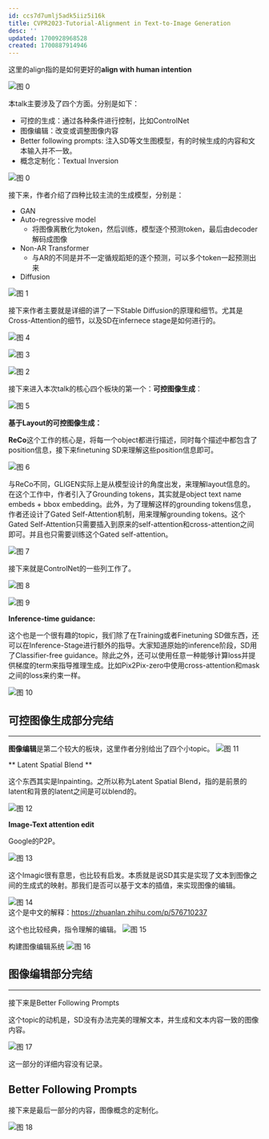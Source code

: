 ```yaml
---
id: ccs7d7umlj5adk5iiz5i16k
title: CVPR2023-Tutorial-Alignment in Text-to-Image Generation
desc: ''
updated: 1700928968528
created: 1700887914946
---
```


这里的align指的是如何更好的**align with human intention**

![图 0](assets/images/16e4668b939494b21d8bc6672372e4649bdd2704bd429eb481fdec81e4a36474.png)  


本talk主要涉及了四个方面。分别是如下：
* 可控的生成：通过各种条件进行控制，比如ControlNet
* 图像编辑：改变或调整图像内容
* Better following prompts: 注入SD等文生图模型，有的时候生成的内容和文本输入并不一致。
* 概念定制化：Textual Inversion

![图 0](assets/images/2969be4621538bc840615c1d48a421a52f656db2c5ebe564f6a73e1d06df6250.png)  

接下来，作者介绍了四种比较主流的生成模型，分别是：
* GAN
* Auto-regressive model
  * 将图像离散化为token，然后训练，模型逐个预测token，最后由decoder解码成图像
* Non-AR Transformer
  * 与AR的不同是并不一定循规蹈矩的逐个预测，可以多个token一起预测出来
* Diffusion 

![图 1](assets/images/5ab744ffb234a19ac321ca3b7e5b638dbea690ae992f7c8ea75b025f182f1ef9.png)  


接下来作者主要就是详细的讲了一下Stable Diffusion的原理和细节。尤其是Cross-Attention的细节，以及SD在infernece stage是如何进行的。

![图 4](assets/images/9419a68ee2d8b8b16847a098af717136dc0dd62c40ff4a59cf383ba71c3de062.png)  

![图 3](assets/images/3c7effa4308fa9aefdb2f22ff9245f745ff1ca32ff6287d9f8af1e85b259a620.png)  

![图 2](assets/images/6b39859fe9e70218c4fbc517728da11d83212c255a3fb193978a4e6722f56394.png)  


接下来进入本次talk的核心四个板块的第一个：**可控图像生成**：

![图 5](assets/images/10ffc12f28445cc3c78a61ba43a3637b84d7bf1d8d6b5a1eeaf3cb4140618b2b.png)  

**基于Layout的可控图像生成：**

**ReCo**这个工作的核心是，将每一个object都进行描述，同时每个描述中都包含了position信息，接下来finetuning SD来理解这些position信息即可。

![图 6](assets/images/a34c6b00e9a603e6ee31fce63142d8c705b4204688361b81b674e0ce253ba533.png)  

与ReCo不同，GLIGEN实际上是从模型设计的角度出发，来理解layout信息的。在这个工作中，作者引入了Grounding tokens，其实就是object text name embeds + bbox embedding。此外，为了理解这样的grounding tokens信息，作者还设计了Gated Self-Attention机制，用来理解grounding tokens。这个 Gated Self-Attention只需要插入到原来的self-attention和cross-attention之间即可。并且也只需要训练这个Gated self-attention。

![图 7](assets/images/544df1c5c050376b6eb9fd911cfae40432eccd4f4dedba836fd7b1eb88f4edb7.png)  


接下来就是ControlNet的一些列工作了。

![图 8](assets/images/4bef66a735e0592da1dac29b75273f0da5713bf05e25e41fa68032eaf0430526.png)  

![图 9](assets/images/faec8f0b46dafa6c55b41618d14e55aec081da7fd74288e0cc2133dfd1491c83.png)  

**Inference-time guidance:**

这个也是一个很有趣的topic，我们除了在Training或者Finetuning SD做东西，还可以在Inference-Stage进行额外的指导。大家知道原始的inference阶段，SD用了Classifier-free guidance。除此之外，还可以使用任意一种能够计算loss并提供梯度的term来指导推理生成。比如Pix2Pix-zero中使用cross-attention和mask之间的loss来约束一样。

![图 10](assets/images/993df80d13b5a658ca0272abbf0f6c84df16f6d322ec41cb94173bb5b2920e18.png)  

可控图像生成部分完结
---
---

**图像编辑**是第二个较大的板块，这里作者分别给出了四个小topic。
![图 11](assets/images/7b64a5753bf97ec46f8f7950aa74b5deb4b0a5fdf2d798eb8e5fbd5453e8b77b.png)  


** Latent Spatial Blend **

这个东西其实是Inpainting。之所以称为Latent Spatial Blend，指的是前景的latent和背景的latent之间是可以blend的。

![图 12](assets/images/28ca6c6f343836046aaa24fdb26f2a1bd4fb526db5ea9ccc42f66fc6bd4a2778.png)  


**Image-Text attention edit**

Google的P2P。

![图 13](assets/images/5385ba9106a71dbaaf8982ebfa187a101f4e32b31156573a1d72dd2f055527d8.png)  


这个Imagic很有意思，也比较有启发。本质就是说SD其实是实现了文本到图像之间的生成式的映射。那我们是否可以基于文本的插值，来实现图像的编辑。

![图 14](assets/images/9ecdb8cf4b27b448a5e46a2c1995e46dd7b6d418f94ba609fc60f91474665238.png)  
这个是中文的解释：https://zhuanlan.zhihu.com/p/576710237

这个也比较经典，指令理解的编辑。
![图 15](assets/images/526d8b413c38ea695a11e67458a2057b48eeacd1995d75ae5274379f47bdf6b6.png)  

构建图像编辑系统
![图 16](assets/images/125f186c00ffd4d4b39fb5cfe82fdb3988fdaa3945eb42274f548e5f94a05235.png)  


图像编辑部分完结
---
---

接下来是Better Following Prompts

这个topic的动机是，SD没有办法完美的理解文本，并生成和文本内容一致的图像内容。

![图 17](assets/images/b53c8b6083d73e8d730592ffc52818c37201e4e4e92147ae59d3b7139eda39c7.png)  

这一部分的详细内容没有记录。

Better Following Prompts
---

接下来是最后一部分的内容，图像概念的定制化。

![图 18](assets/images/1653a82b8441c640cfc6e4e7e083c40f9f8c0d07dbe49787db41d6cda47bdc27.png)  

